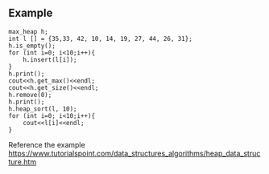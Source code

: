## Example

    max_heap h;
    int l [] = {35,33, 42, 10, 14, 19, 27, 44, 26, 31};
    h.is_empty();
    for (int i=0; i<10;i++){
        h.insert(l[i]);
    }
    h.print();
    cout<<h.get_max()<<endl;
    cout<<h.get_size()<<endl;
    h.remove(0);
    h.print();
    h.heap_sort(l, 10);
    for (int i=0; i<10;i++){
        cout<<l[i]<<endl;
    }
    
  Reference the example https://www.tutorialspoint.com/data_structures_algorithms/heap_data_structure.htm
